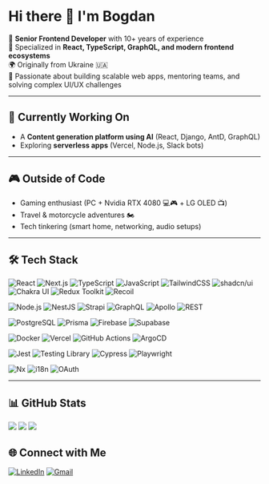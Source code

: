 # Hi there 👋 I'm Bogdan  

🚀 **Senior Frontend Developer** with 10+ years of experience  
🎯 Specialized in **React, TypeScript, GraphQL, and modern frontend ecosystems**  
🌍 Originally from Ukraine 🇺🇦  
🤝 Passionate about building scalable web apps, mentoring teams, and solving complex UI/UX challenges  

---

## 🔭 Currently Working On
- A **Content generation platform using AI** (React, Django, AntD, GraphQL)  
- Exploring **serverless apps** (Vercel, Node.js, Slack bots)  

---

## 🎮 Outside of Code
- Gaming enthusiast (PC + Nvidia RTX 4080 💻🎮 + LG OLED 📺)  
- Travel & motorcycle adventures 🏍️  
- Tech tinkering (smart home, networking, audio setups)  

---

## 🛠️ Tech Stack

![React](https://img.shields.io/badge/React-20232A?style=for-the-badge&logo=react&logoColor=61DAFB)
![Next.js](https://img.shields.io/badge/Next.js-000000?style=for-the-badge&logo=next.js&logoColor=white)
![TypeScript](https://img.shields.io/badge/TypeScript-3178C6?style=for-the-badge&logo=typescript&logoColor=white)
![JavaScript](https://img.shields.io/badge/JavaScript-F7DF1E?style=for-the-badge&logo=javascript&logoColor=black)
![TailwindCSS](https://img.shields.io/badge/TailwindCSS-06B6D4?style=for-the-badge&logo=tailwindcss&logoColor=white)
![shadcn/ui](https://img.shields.io/badge/shadcn/ui-000000?style=for-the-badge&logo=radix-ui&logoColor=white)
![Chakra UI](https://img.shields.io/badge/Chakra%20UI-319795?style=for-the-badge&logo=chakraui&logoColor=white)
![Redux Toolkit](https://img.shields.io/badge/Redux%20Toolkit-764ABC?style=for-the-badge&logo=redux&logoColor=white)
![Recoil](https://img.shields.io/badge/Recoil-3578E5?style=for-the-badge&logo=recoil&logoColor=white)

![Node.js](https://img.shields.io/badge/Node.js-339933?style=for-the-badge&logo=node.js&logoColor=white)
![NestJS](https://img.shields.io/badge/NestJS-E0234E?style=for-the-badge&logo=nestjs&logoColor=white)
![Strapi](https://img.shields.io/badge/Strapi-2F2E8B?style=for-the-badge&logo=strapi&logoColor=white)
![GraphQL](https://img.shields.io/badge/GraphQL-E10098?style=for-the-badge&logo=graphql&logoColor=white)
![Apollo](https://img.shields.io/badge/Apollo%20GraphQL-311C87?style=for-the-badge&logo=apollo-graphql&logoColor=white)
![REST](https://img.shields.io/badge/REST-02569B?style=for-the-badge&logo=swagger&logoColor=white)

![PostgreSQL](https://img.shields.io/badge/PostgreSQL-4169E1?style=for-the-badge&logo=postgresql&logoColor=white)
![Prisma](https://img.shields.io/badge/Prisma-2D3748?style=for-the-badge&logo=prisma&logoColor=white)
![Firebase](https://img.shields.io/badge/Firebase-FFCA28?style=for-the-badge&logo=firebase&logoColor=black)
![Supabase](https://img.shields.io/badge/Supabase-3ECF8E?style=for-the-badge&logo=supabase&logoColor=white)

![Docker](https://img.shields.io/badge/Docker-2496ED?style=for-the-badge&logo=docker&logoColor=white)
![Vercel](https://img.shields.io/badge/Vercel-000000?style=for-the-badge&logo=vercel&logoColor=white)
![GitHub Actions](https://img.shields.io/badge/GitHub%20Actions-2088FF?style=for-the-badge&logo=github-actions&logoColor=white)
![ArgoCD](https://img.shields.io/badge/ArgoCD-EF7B4D?style=for-the-badge&logo=argo&logoColor=white)

![Jest](https://img.shields.io/badge/Jest-C21325?style=for-the-badge&logo=jest&logoColor=white)
![Testing Library](https://img.shields.io/badge/Testing%20Library-E33332?style=for-the-badge&logo=testing-library&logoColor=white)
![Cypress](https://img.shields.io/badge/Cypress-17202C?style=for-the-badge&logo=cypress&logoColor=white)
![Playwright](https://img.shields.io/badge/Playwright-2EAD33?style=for-the-badge&logo=playwright&logoColor=white)

![Nx](https://img.shields.io/badge/Nx-143055?style=for-the-badge&logo=nx&logoColor=white)
![i18n](https://img.shields.io/badge/i18n-26A69A?style=for-the-badge&logo=google-translate&logoColor=white)
![OAuth](https://img.shields.io/badge/OAuth-3C3C3D?style=for-the-badge&logo=auth0&logoColor=white)


---

## 📊 GitHub Stats

![](https://github-readme-stats.vercel.app/api?username=BogMW&show_icons=true&theme=tokyonight&hide_border=false&include_all_commits=true&count_private=true)
![](https://github-readme-streak-stats.herokuapp.com/?user=BogMW&theme=tokyonight&hide_border=false)
![](https://github-readme-stats.vercel.app/api/top-langs/?username=BogMW&theme=tokyonight&hide_border=false&layout=compact)


## 🌐 Connect with Me
[![LinkedIn](https://img.shields.io/badge/LinkedIn-blue?style=flat-square&logo=linkedin)]([https://www.linkedin.com/in/YOUR_LINKEDIN](https://www.linkedin.com/in/bogmw/))  
[![Gmail](https://img.shields.io/badge/Gmail-D14836?style=for-the-badge&logo=gmail&logoColor=white)](mailto:bogmw.it@gmail.com)  

